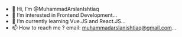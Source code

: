 - 👋 Hi, I’m @MuhammadArslanIshtiaq
- 👀 I’m interested in Frontend Development...
- 🌱 I’m currently learning Vue.JS and React.JS...
- 📫 How to reach me ? email: muhammadarslanishtiaq@gmail.com...

<!---
MuhammadArslanIshtiaq/MuhammadArslanIshtiaq is a ✨ special ✨ repository because its `README.md` (this file) appears on your GitHub profile.
You can click the Preview link to take a look at your changes.
--->
